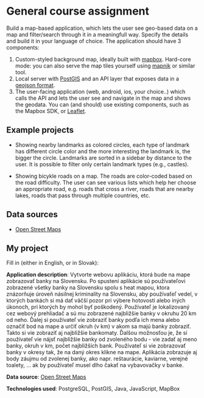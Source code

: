 # General course assignment

Build a map-based application, which lets the user see geo-based data on a map and filter/search through it in a meaningfull way. Specify the details and build it in your language of choice. The application should have 3 components:

1. Custom-styled background map, ideally built with [mapbox](http://mapbox.com). Hard-core mode: you can also serve the map tiles yourself using [mapnik](http://mapnik.org/) or similar tool.
2. Local server with [PostGIS](http://postgis.net/) and an API layer that exposes data in a [geojson format](http://geojson.org/).
3. The user-facing application (web, android, ios, your choice..) which calls the API and lets the user see and navigate in the map and shows the geodata. You can (and should) use existing components, such as the Mapbox SDK, or [Leaflet](http://leafletjs.com/).

## Example projects

- Showing nearby landmarks as colored circles, each type of landmark has different circle color and the more interesting the landmark is, the bigger the circle. Landmarks are sorted in a sidebar by distance to the user. It is possible to filter only certain landmark types (e.g., castles).

- Showing bicykle roads on a map. The roads are color-coded based on the road difficulty. The user can see various lists which help her choose an appropriate road, e.g. roads that cross a river, roads that are nearby lakes, roads that pass through multiple countries, etc.

## Data sources

- [Open Street Maps](https://www.openstreetmap.org/)

## My project

Fill in (either in English, or in Slovak):

**Application description**: Vytvorte webovu aplikáciu, ktorá bude na mape zobrazovať banky na Slovensku. Po spustení aplikácie sú používateľovi zobrazené všetky banky na Slovensku spolu s heat mapou, ktora znázorňuje úroveň násilnej kriminality na Slovensku, aby používaťeľ vedel, v ktorých bankách si má dať väčší pozor pri výbere hotovosti alebo iných úkonoch, pri ktorých by mohol byť poškodený. Používateľ je lokalizovaný cez webový prehliadač a sú mu zobrazené najbližšie banky v okruhu 20 km od neho. Ďalej si používateľ vie zobraziť banky podľa ich mena alebo označiť bod na mape a určiť okruh (v km) v akom sa majú banky zobraziť. Takto si vie zobraziť aj najbližšie bankomaty. Ďalšou možnosťou je, že si používateľ vie nájsť najbližšie banky od zvoleného bodu - vie zadať aj meno banky, okruh v km, počet najbližších bank. Používateľ si vie zobrazovať banky v okresy tak, že na daný okres klikne na mape. Aplikácia zobrazuje aj body záujmu od zvolenej banky, ako napr. reštaurácie, kaviarne, verejné toalety, ... ak by používateľ musel dlho čakať na vybavovačky v banke. 

**Data source**: [Open Street Maps](https://www.openstreetmap.org/)

**Technologies used**: PostgreSQL, PostGIS, Java, JavaScript, MapBox
